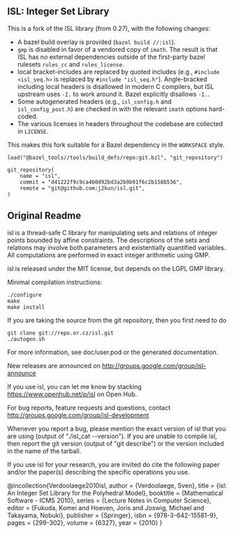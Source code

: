 ## ISL: Integer Set Library

This is a fork of the ISL library (from 0.27), with the following changes:

- A bazel build overlay is provided (`bazel build //:isl`).
- `gmp` is disabled in favor of a vendored copy of `imath`. The result is that
  ISL has no external dependencies outside of the first-party bazel rulesets
  `rules_cc` and `rules_license`.
- local bracket-includes are replaced by quoted includes (e.g., `#include
  <isl_seq.h>` is replaced by `#include "isl_seq.h"`). Angle-bracked including
  local headers is disallowed in modern C compilers, but ISL upstream uses `-I.`
  to work around it. Bazel explicitly disallows `-I.`.
- Some autogenerated headers (e.g., `isl_config.h` and `isl_config_post.h`)
  are checked in with the relevant `imath` options hard-coded.
- The various licenses in headers throughout the codebase are collected in
  `LICENSE`.

This makes this fork suitable for a Bazel dependency in the `WORKSPACE` style.

```
load("@bazel_tools//tools/build_defs/repo:git.bzl", "git_repository")

git_repository(
    name = "isl",
    commit = "d41222f9c9ca460d92bd3a2b9b91f6c2b158b536",
    remote = "git@github.com:j2kun/isl.git",
)
```

## Original Readme

isl is a thread-safe C library for manipulating sets and relations
of integer points bounded by affine constraints.  The descriptions of
the sets and relations may involve both parameters and existentially
quantified variables.  All computations are performed in exact integer
arithmetic using GMP.

isl is released under the MIT license, but depends on the LGPL GMP
library.

Minimal compilation instructions:

	./configure
	make
	make install

If you are taking the source from the git repository, then you first
need to do

	git clone git://repo.or.cz/isl.git
	./autogen.sh

For more information, see doc/user.pod or the generated documentation.

New releases are announced on http://groups.google.com/group/isl-announce

If you use isl, you can let me know by stacking
https://www.openhub.net/p/isl on Open Hub.

For bug reports, feature requests and questions,
contact http://groups.google.com/group/isl-development

Whenever you report a bug, please mention the exact version of isl
that you are using (output of "./isl_cat --version").  If you are unable
to compile isl, then report the git version (output of "git describe")
or the version included in the name of the tarball.

If you use isl for your research, you are invited do cite
the following paper and/or the paper(s) describing the specific
operations you use.

@incollection{Verdoolaege2010isl,
   author = {Verdoolaege, Sven},
   title = {isl: An Integer Set Library for the Polyhedral Model},
   booktitle = {Mathematical Software - ICMS 2010},
   series = {Lecture Notes in Computer Science},
   editor = {Fukuda, Komei and Hoeven, Joris and Joswig, Michael and
		Takayama, Nobuki},
   publisher = {Springer},
   isbn = {978-3-642-15581-9},
   pages = {299-302},
   volume = {6327},
   year = {2010}
}
